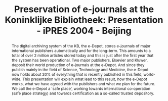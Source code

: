 ---
abstract: The digital archiving system of the KB, the e-Depot, stores e-journals of
  major international publishers automatically and for the long-term. This amounts
  to a total of over 2 million articles stored today and this is just after the first
  year that the system has been operational. Two major publishers, Elsevier and Kluwer,
  deposit their world production of e-journals at the e-Depot. And since they publish
  mainly in the field of Science, Technology and Medicine, the e-Depot now holds about
  20% of everything that is recently published in this field, world-wide. This presentation
  will explain what lead to this result, how the e-Depot works, what we have agreed
  with the publishers and what we plan for the future. We call the e-Depot a 'safe
  place', working towards international co-operation (safe place strategy) and towards
  certification as a so-called trusted depository.
creators:
- van Wijngaarden, Hilde
date: null
document_url: https://services.phaidra.univie.ac.at/api/object/o:295001/download
grand_parent: iPRES
institutions: []
keywords:
- beijing
landing_page_url: https://phaidra.univie.ac.at/o:295001
language: eng
layout: publication
license: CC BY-SA 3.0 AT
notes_url: null
parent: iPRES 2004
presentation_url: null
size: 681524
source_name: iPRES
title: 'Preservation of e-journals at the Koninklijke Bibliotheek: Presentation -
  iPRES 2004 - Beijing'
type: paper
year: 2004
---